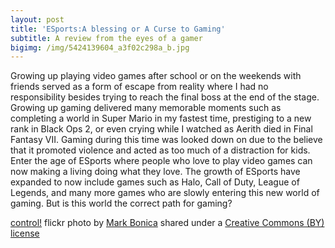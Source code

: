 ```yaml
---
layout: post
title: 'ESports:A blessing or A Curse to Gaming'
subtitle: A review from the eyes of a gamer
bigimg: /img/5424139604_a3f02c298a_b.jpg
---
```


Growing up playing video games after school or on the weekends with friends served as a form of escape from reality where I had no responsibility besides trying to reach the final boss at the end of the stage. Growing up gaming delivered many memorable moments such as completing a world in Super Mario in my fastest time, prestiging to a new rank in Black Ops 2, or even crying while I watched as Aerith died in Final Fantasy VII. Gaming during this time was looked down on due to the believe that it promoted violence and acted as too much of a distraction for kids. Enter the age of ESports where people who love to play video games can now making a living doing what they love. The growth of ESports have expanded to now include games such as Halo, Call of Duty, League of Legends, and many more games who are slowly entering this new world of gaming. But is this world the correct path for gaming?



<a title="control!" href="https://flickr.com/photos/23119666@N03/5424139604">control!</a> flickr photo by <a href="https://flickr.com/people/23119666@N03">Mark Bonica</a> shared under a <a href="https://creativecommons.org/licenses/by/2.0/">Creative Commons (BY) license</a> </small>
